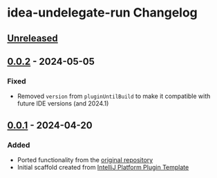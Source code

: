 <!-- Keep a Changelog guide -> https://keepachangelog.com -->

# idea-undelegate-run Changelog

## [Unreleased]

## [0.0.2] - 2024-05-05

### Fixed

- Removed `version` from `pluginUntilBuild` to make it compatible with future IDE versions (and 2024.1)

## [0.0.1] - 2024-04-20

### Added

- Ported functionality from the [original repository](https://github.com/Abnaxos/idea-undelegate-run)
- Initial scaffold created from [IntelliJ Platform Plugin Template](https://github.com/JetBrains/intellij-platform-plugin-template)

[Unreleased]: https://github.com/JBou/idea-undelegate-run/compare/v0.0.2...HEAD
[0.0.2]: https://github.com/JBou/idea-undelegate-run/compare/v0.0.1...v0.0.2
[0.0.1]: https://github.com/JBou/idea-undelegate-run/commits/v0.0.1
